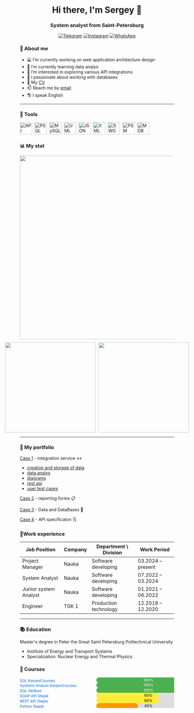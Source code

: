 <div id="header" align="center"> 
    <h1>Hi there, I'm Sergey 👋
    <h3>System analyst from Saint-Petersburg
</div>

<div id="socials" align="center">

[![Telegram](https://img.shields.io/badge/Telegram-26A5E4?style=for-the-badge&logo=telegram&logoColor=white)](https://t.me/therealsergios)
[![Instagram](https://img.shields.io/badge/Instagram-E4405F?style=for-the-badge&logo=instagram&logoColor=white)](https://www.instagram.com/therealsergios)
[![WhatsApp](https://img.shields.io/badge/WhatsApp-25D366?style=for-the-badge&logo=whatsapp&logoColor=white)](https://wa.me/77778908222)

</div>
        
### :man: About me

- :computer: I’m currently working on web application architecture design
- 🌱 I’m currently learning data analys
- 🤔 I’m interested in exploring various API integrations
- :1234: I passionate about working with databases
- :page_facing_up: My [CV](https://spb.hh.ru/resume/91966634ff0f20bcd30039ed1f363845415979)
- 📫 Reach me by [email](polnumber@gmail.com)
- :earth_americas: I speak English
---
### :toolbox: Tools

<img src="https://cdn.jsdelivr.net/gh/devicons/devicon@latest/icons/openapi/openapi-original.svg" title="API" width="40" height="40"/>&nbsp;
<img src="https://cdn.jsdelivr.net/gh/devicons/devicon@latest/icons/postgresql/postgresql-original.svg" title="PSQL" width="40" height="40"/>&nbsp;
<img src="https://cdn.jsdelivr.net/gh/devicons/devicon@latest/icons/mysql/mysql-original.svg" title="MySQL" width="40" height="40"/>&nbsp;
<img src="https://cdn.jsdelivr.net/gh/devicons/devicon@latest/icons/unifiedmodelinglanguage/unifiedmodelinglanguage-original.svg" title="UML" width="40" height="40"/>&nbsp;
<img src="https://cdn.jsdelivr.net/gh/devicons/devicon@latest/icons/json/json-original.svg" title="JSON" width="40" height="40"/>&nbsp;
<img src="https://cdn.jsdelivr.net/gh/devicons/devicon@latest/icons/xml/xml-original.svg" title="XML" width="40" height="40"/>&nbsp;
<img src="https://cdn.jsdelivr.net/gh/devicons/devicon@latest/icons/swagger/swagger-original.svg" title="SWG" width="40" height="40"/>&nbsp;
<img src="https://cdn.jsdelivr.net/gh/devicons/devicon@latest/icons/postman/postman-original.svg" title="PSM" width="40" height="40"/>&nbsp;
<img src="https://cdn.jsdelivr.net/gh/devicons/devicon@latest/icons/mongodb/mongodb-original-wordmark.svg" title="MDB" width="40" height="40"/>&nbsp;

### :bar_chart: My stat
<div id="stat" align="center" style="display: flex; flex-direction: column; align-items: center; gap: 10px;">
    <img src="https://github-profile-summary-cards.vercel.app/api/cards/profile-details?username=therealsergios&theme=github_dark" 
         style="width: 600px; max-width: 100%;"/>
    <div style="display: flex; gap: 10px; justify-content: center;">
        <img src="https://github-profile-summary-cards.vercel.app/api/cards/stats?username=therealsergios&theme=github_dark" 
             style="width: 295px; max-width: 100%;"/>
        <img src="https://github-profile-summary-cards.vercel.app/api/cards/productive-time?username=therealsergios&theme=github_dark&utcOffset=8" 
             style="width: 295px; max-width: 100%;"/>
    </div>

</div>

---
### :briefcase: My portfolio

[Case 1](https://github.com/Therealsergios/Case1-Information-Model) - integration service :left_right_arrow:
- [creation and storage of data](https://github.com/Therealsergios/Case1-Information-Model/tree/main/data%20and%20tables)
- [data analys](https://github.com/Therealsergios/Case1-Information-Model/tree/main/data%20and%20graphs)
- [diagrams](https://github.com/Therealsergios/Case1-Information-Model/tree/main/diagrams)
- [rest api](https://github.com/Therealsergios/Case1-Information-Model/tree/main/rest%20api)
- [user test cases](https://github.com/Therealsergios/Case1-Information-Model/tree/main/user%20test)

[Case 2]() - reporting forms :clipboard:

[Case 3]() - Data and DataBases :floppy_disk:

[Case 4]() - API specificaton :spiral_notepad:


<html lang="ru">
<head>
<meta charset="utf-8" />
<meta name="viewport" content="width=device-width, initial-scale=1" />
</head>
<body>
  <div class="page">
    <h3><span class="emoji">🏅</span>Work experience</h2>
    <div class="table-wrap">
      <table>
        <thead>
          <tr>
            <th>Job Position</th>
            <th>Company</th>
            <th>Department \ Division</th>
            <th>Work Period</th>
          </tr>
        </thead>
        <tbody>
          <tr class="row">
            <td data-label="Job Position">Project Manager</td>
            <td data-label="Company">Nauka</td>
            <td data-label="Department \ Division">Software developing</td>
            <td data-label="Work Period">03.2024 – present</td>
          </tr>
          <tr class="row">
            <td data-label="Job Position">System Analyst</td>
            <td data-label="Company">Nauka</td>
            <td data-label="Department \ Division">Software developing</td>
            <td data-label="Work Period">07.2022 – 03.2024</td>
          </tr>
          <tr class="row">
            <td data-label="Job Position">Junior system Analyst</td>
            <td data-label="Company">Nauka</td>
            <td data-label="Department \ Division">Software developing</td>
            <td data-label="Work Period">01.2021 – 06.2022</td>
          </tr>
          <tr class="row">
            <td data-label="Job Position">Engineer</td>
            <td data-label="Company">TGK 1</td>
            <td data-label="Department \ Division">Production technology</td>
            <td data-label="Work Period">12.2018 – 12.2020</td>
          </tr>
        </tbody>
      </table>
    </div>

  </div>
</body>
</html>

---

### :books: Education
Master's degree in Peter the Great Saint Petersburg Politechnical University
- Institute of Energy and Transport Systems
- Specialization: Nuclear Energy and Thermal Physics

### :page_with_curl: Courses

<svg width="600" height="20" xmlns="http://www.w3.org/2000/svg">
  <text x="0" y="15" font-size="12" fill="#0366d6">
    <a href="https://lab.karpov.courses/learning/152/">SQL KarpovCourses</a>
  </text>
  <rect x="250" y="0" width="340" height="18" fill="#ddd" rx="9"></rect>
  <rect x="250" y="0" width="340" height="18" fill="#4caf50" rx="9"></rect>
  <text x="420" y="13" text-anchor="middle" font-size="12" fill="#fff">100%</text>
</svg>

<svg width="600" height="20" xmlns="http://www.w3.org/2000/svg">
  <text x="0" y="15" font-size="12" fill="#0366d6">
    <a href="https://lab.karpov.courses/learning/760/">Systems Analyst KarpovCourses</a>
  </text>
  <rect x="250" y="0" width="340" height="18" fill="#ddd" rx="9"></rect>
  <rect x="250" y="0" width="340" height="18" fill="#4caf50" rx="9"></rect>
  <text x="420" y="13" text-anchor="middle" font-size="12" fill="#fff">100%</text>
</svg>

<svg width="600" height="20" xmlns="http://www.w3.org/2000/svg">
  <text x="0" y="15" font-size="12" fill="#0366d6">
    <a href="https://skillbox.ru/course/auth/?state=088964C95">SQL Skillbox</a>
  </text>
  <rect x="250" y="0" width="340" height="18" fill="#ddd" rx="9"></rect>
  <rect x="250" y="0" width="340" height="18" fill="#4caf50" rx="9"></rect>
  <text x="420" y="13" text-anchor="middle" font-size="12" fill="#fff">100%</text>
</svg>

<svg width="600" height="20" xmlns="http://www.w3.org/2000/svg">
  <text x="0" y="15" font-size="12" fill="#0366d6">
    <a href="https://stepik.org/course/184659/promo">SOAP API Stepik</a>
  </text>
  <rect x="250" y="0" width="340" height="18" fill="#ddd" rx="9"></rect>
  <rect x="250" y="0" width="204" height="18" fill="#ffeb3b" rx="9"></rect>
  <text x="420" y="13" text-anchor="middle" font-size="12" fill="#000">60%</text>
</svg>

<svg width="600" height="20" xmlns="http://www.w3.org/2000/svg">
  <text x="0" y="15" font-size="12" fill="#0366d6">
    <a href="https://stepik.org/course/216201/promo">REST API Stepik</a>
  </text>
  <rect x="250" y="0" width="340" height="18" fill="#ddd" rx="9"></rect>
  <rect x="250" y="0" width="204" height="18" fill="#ffeb3b" rx="9"></rect>
  <text x="420" y="13" text-anchor="middle" font-size="12" fill="#000">60%</text>
</svg>

<svg width="600" height="20" xmlns="http://www.w3.org/2000/svg">
  <text x="0" y="15" font-size="12" fill="#0366d6">
    <a href="https://stepik.org/course/67/promo">Python Stepik</a>
  </text>
  <rect x="250" y="0" width="340" height="18" fill="#ddd" rx="9"></rect>
  <rect x="250" y="0" width="136" height="18" fill="#ff9800" rx="9"></rect>
  <text x="420" y="13" text-anchor="middle" font-size="12" fill="#000">40%</text>
</svg>